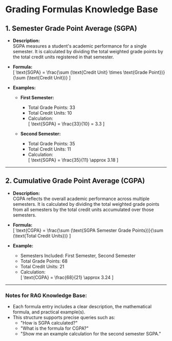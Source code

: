 # Grading Formulas Knowledge Base

## 1. Semester Grade Point Average (SGPA)

- **Description:**  
  SGPA measures a student's academic performance for a single semester. It is calculated by dividing the total weighted grade points by the total credit units registered in that semester.

- **Formula:**  
  \[
  \text{SGPA} = \frac{\sum (\text{Credit Unit} \times \text{Grade Point})}{\sum (\text{Credit Unit})}
  \]

- **Examples:**

  - **First Semester:**  
    - Total Grade Points: 33  
    - Total Credit Units: 10  
    - Calculation:  
      \[
      \text{SGPA} = \frac{33}{10} = 3.3
      \]

  - **Second Semester:**  
    - Total Grade Points: 35  
    - Total Credit Units: 11  
    - Calculation:  
      \[
      \text{SGPA} = \frac{35}{11} \approx 3.18
      \]

---

## 2. Cumulative Grade Point Average (CGPA)

- **Description:**  
  CGPA reflects the overall academic performance across multiple semesters. It is calculated by dividing the total weighted grade points from all semesters by the total credit units accumulated over those semesters.

- **Formula:**  
  \[
  \text{CGPA} = \frac{\sum (\text{SGPA Semester Grade Points})}{\sum (\text{Total Credit Units})}
  \]

- **Example:**  
  - Semesters Included: First Semester, Second Semester  
  - Total Grade Points: 68  
  - Total Credit Units: 21  
  - Calculation:  
    \[
    \text{CGPA} = \frac{68}{21} \approx 3.24
    \]

---

### Notes for RAG Knowledge Base:

- Each formula entry includes a clear description, the mathematical formula, and practical example(s).
- This structure supports precise queries such as:
  - "How is SGPA calculated?"
  - "What is the formula for CGPA?"
  - "Show me an example calculation for the second semester SGPA."
